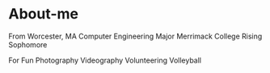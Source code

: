 # About-me
From Worcester, MA 
Computer Engineering Major
Merrimack College
Rising Sophomore

For Fun
Photography
Videography
Volunteering
Volleyball

